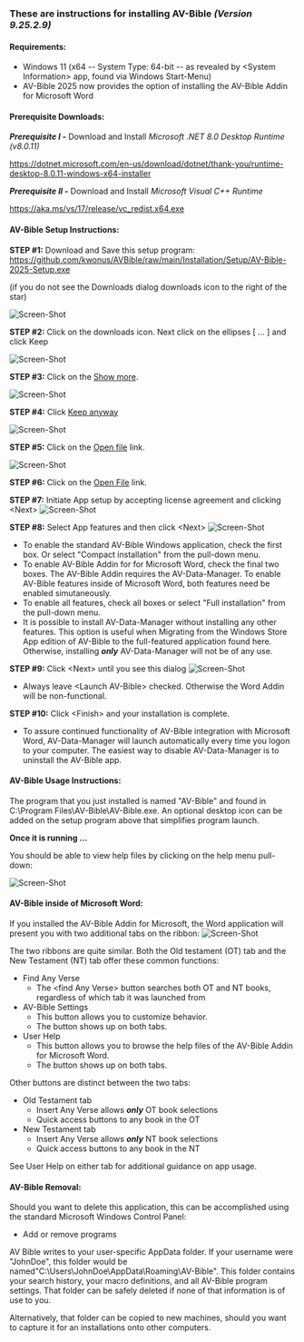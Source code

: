 ### These are instructions for installing AV-Bible *(Version 9.25.2.9)*

#### Requirements:

- Windows 11 (x64 -- System Type: 64-bit -- as revealed by \<System Information\> app, found via Windows Start-Menu)
- AV-Bible 2025 now provides the option of installing the AV-Bible Addin for Microsoft Word

#### Prerequisite Downloads:

***Prerequisite I -*** Download and Install *Microsoft .NET 8.0 Desktop Runtime (v8.0.11)*

https://dotnet.microsoft.com/en-us/download/dotnet/thank-you/runtime-desktop-8.0.11-windows-x64-installer

***Prerequisite II -***  Download and Install *Microsoft Visual C++ Runtime*

https://aka.ms/vs/17/release/vc_redist.x64.exe

#### AV-Bible Setup Instructions:

**STEP #1:**  Download and Save this setup program:<br/>
https://github.com/kwonus/AVBible/raw/main/Installation/Setup/AV-Bible-2025-Setup.exe

(if you do not see the Downloads dialog downloads icon to the right of the star)

![Screen-Shot](./images/AV-Bible-2025-Save.png)

**STEP #2:**  Click on the downloads icon. Next click on the ellipses [ ... ] and click Keep

![Screen-Shot](./images/AV-Bible-2025-Keep.png)

**STEP #3:**  Click on the <u>Show more</u>.

![Screen-Shot](./images/AV-Bible-2025-More.png)

**STEP #4:**  Click <u>Keep anyway</u>

![Screen-Shot](./images/AV-Bible-2025-Trust.png)

**STEP #5:**  Click on the <u>Open file</u> link.

![Screen-Shot](./images/AV-Bible-2025-Open.png)

**STEP #6:**  Click on the <u>Open File</u> link.

**STEP #7:**  Initiate App setup by accepting license agreement and clicking \<Next\>
![Screen-Shot](./images/Setup.png)

**STEP #8:**  Select App features and then click \<Next\>
![Screen-Shot](./images/Features.png)

- To enable the standard AV-Bible Windows application, check the first box. Or select "Compact installation" from the pull-down menu.
- To enable AV-Bible Addin for for Microsoft Word, check the final two boxes. The AV-Bible Addin requires the AV-Data-Manager. To enable AV-Bible features inside of Microsoft Word, both features need be enabled simutaneously.
- To enable all features, check all boxes or select "Full installation" from the pull-down menu.
- It is possible to install AV-Data-Manager without installing any other features. This option is useful when Migrating from the Windows Store App edition of AV-Bible to the full-featured application found here. Otherwise, installing ***only*** AV-Data-Manager will not be of any use.

**STEP #9:**  Click \<Next\> until you see this dialog
![Screen-Shot](./images/Finish.png)

- Always leave \<Launch AV-Bible\> checked. Otherwise the Word Addin will be non-functional.

**STEP #10:**  Click \<Finish\> and your installation is complete.

- To assure continued functionality of AV-Bible integration with Microsoft Word, AV-Data-Manager will launch automatically every time you logon to your computer. The easiest way to disable AV-Data-Manager is to uninstall the AV-Bible app.



#### AV-Bible Usage Instructions:

The program that you just installed is named "AV-Bible" and found in C:\Program Files\AV-Bible\AV-Bible.exe. An optional desktop icon can be added on the setup program above that simplifies program launch.

**Once it is running ...**

You should be able to view help files by clicking on the help menu pull-down:

![Screen-Shot](./images/avbible-help.png)



#### AV-Bible inside of Microsoft Word:

If you installed the AV-Bible Addin for Microsoft, the Word application will present you with two additional tabs on the ribbon:
![Screen-Shot](./images/Ribbon.png)

The two ribbons are quite similar. Both the Old testament (OT) tab and the New Testament (NT) tab offer these common functions:

- Find Any Verse
  - The \<find Any Verse\> button searches both OT and NT books, regardless of which tab it was launched from
- AV-Bible Settings
  - This button allows you to customize behavior.
  - The button shows up on both tabs.
- User Help
  - This button allows you to browse the help files of the AV-Bible Addin for Microsoft Word.
  - The button shows up on both tabs.

Other buttons are distinct between the two tabs:

- Old Testament tab
  - Insert Any Verse allows ***only*** OT book selections 
  - Quick access buttons to any book in the OT
- New Testament tab
  - Insert Any Verse allows ***only*** NT book selections 
  - Quick access buttons to any book in the NT

See User Help on either tab for additional guidance on app usage.

#### AV-Bible Removal:

Should you want to delete this application, this can be accomplished using the standard Microsoft Windows Control Panel:

- Add or remove programs

AV Bible writes to your user-specific AppData folder. If your username were "JohnDoe", this folder would be named"C:\Users\JohnDoe\AppData\Roaming\AV-Bible". This folder contains your search history, your macro definitions, and all AV-Bible program settings. That folder can be safely deleted if none of that information is of use to you.

Alternatively, that folder can be copied to new machines, should you want to capture it for an installations onto other computers.
